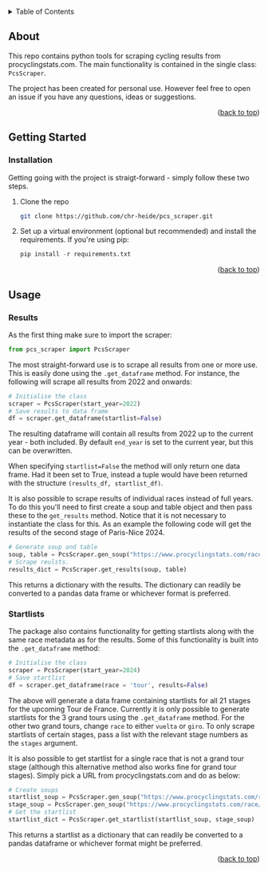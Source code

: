 <!-- Improved compatibility of back to top link: See: https://github.com/othneildrew/Best-README-Template/pull/73 -->
<a name="readme-top"></a>
<!--
*** Thanks for checking out the Best-README-Template. If you have a suggestion
*** that would make this better, please fork the repo and create a pull request
*** or simply open an issue with the tag "enhancement".
*** Don't forget to give the project a star!
*** Thanks again! Now go create something AMAZING! :D
-->



<!-- PROJECT SHIELDS -->
<!--
*** I'm using markdown "reference style" links for readability.
*** Reference links are enclosed in brackets [ ] instead of parentheses ( ).
*** See the bottom of this document for the declaration of the reference variables
*** for contributors-url, forks-url, etc. This is an optional, concise syntax you may use.
*** https://www.markdownguide.org/basic-syntax/#reference-style-links
-->



<!-- TABLE OF CONTENTS -->
<details>
  <summary>Table of Contents</summary>
  <ol>
    <li>
      <a href="#about">About</a>
      <ul>
        <li><a href="#built-with">Built With</a></li>
      </ul>
    </li>
    <li>
      <a href="#getting-started">Getting Started</a>
      <ul>
        <li><a href="#prerequisites">Prerequisites</a></li>
        <li><a href="#installation">Installation</a></li>
      </ul>
    </li>
    <li><a href="#usage">Usage</a></li>
    <li><a href="#roadmap">Roadmap</a></li>
    <li><a href="#contributing">Contributing</a></li>
    <li><a href="#license">License</a></li>
    <li><a href="#contact">Contact</a></li>
    <li><a href="#acknowledgments">Acknowledgments</a></li>
  </ol>
</details>

<!-- ABOUT -->
## About

This repo contains python tools for scraping cycling results from procyclingstats.com. The main functionality is contained in the single class: `PcsScraper`.

The project has been created for personal use. However feel free to open an issue if you have any questions, ideas or suggestions.

<p align="right">(<a href="#readme-top">back to top</a>)</p>

<!-- GETTING STARTED -->
## Getting Started

### Installation

Getting going with the project is straigt-forward - simply follow these two steps.

1. Clone the repo
   ```sh
   git clone https://github.com/chr-heide/pcs_scraper.git
   ```
3. Set up a virtual environment (optional but recommended) and install the requirements. If you're using pip:
   ```python
   pip install -r requirements.txt
   ```


<p align="right">(<a href="#readme-top">back to top</a>)</p>



<!-- USAGE EXAMPLES -->
## Usage



### Results

As the first thing make sure to import the scraper:

```python
from pcs_scraper import PcsScraper
```

The most straight-forward use is to scrape all results from one or more use. This is easily done using the `.get_dataframe` method. For instance, the following will scrape all results from 2022 and onwards:

```python
# Initialise the class
scraper = PcsScraper(start_year=2022)
# Save results to data frame
df = scraper.get_dataframe(startlist=False)
```

The resulting dataframe will contain all results from 2022 up to the current year - both included. By default `end_year` is set to the current year, but this can be overwritten.

When specifying `startlist=False` the method will only return one data frame. Had it been set to True, instead a tuple would have been returned with the structure `(results_df, startlist_df)`.

It is also possible to scrape results of individual races instead of full years. To do this you'll need to first create a soup and table object and then pass these to the `get_results` method. Notice that it is not necessary to instantiate the class for this. As an example the following code will get the results of the second stage of Paris-Nice 2024.

```python
# Generate soup and table
soup, table = PcsScraper.gen_soup("https://www.procyclingstats.com/race/paris-nice/2024/stage-2")
# Scrape reulsts.
results_dict = PcsScraper.get_results(soup, table)
```
This returns a dictionary with the results. The dictionary can readily be converted to a pandas data frame or whichever format is preferred.

### Startlists

The package also contains functionality for getting startlists along with the same race metadata as for the results. Some of this functionality is built into the `.get_dataframe` method:

```python
# Initialise the class
scraper = PcsScraper(start_year=2024)
# Save startlist
df = scraper.get_dataframe(race = 'tour', results=False)
```

The above will generate a data frame containing startlists for all 21 stages for the upcoming Tour de France. Currently it is only possible to generate startlists for the 3 grand tours using the `.get_dataframe` method. For the other two grand tours, change `race` to either `vuelta` or `giro`. To only scrape startlists of certain stages, pass a list with the relevant stage numbers as the `stages` argument.

It is also possible to get startlist for a single race that is not a grand tour stage (although this alternative method also works fine for grand tour stages). Simply pick a URL from procyclingstats.com and do as below:

```python
# Create soups
startlist_soup = PcsScraper.gen_soup("https://www.procyclingstats.com/race/paris-nice/2024/startlist", table=False)
stage_soup = PcsScraper.gen_soup("https://www.procyclingstats.com/race/paris-nice/2024/stage-2", table=False)
# Get the startlist
startlist_dict = PcsScraper.get_startlist(startlist_soup, stage_soup)
```

This returns a startlist as a dictionary that can readily be converted to a pandas dataframe or whichever format might be preferred.

<p align="right">(<a href="#readme-top">back to top</a>)</p>